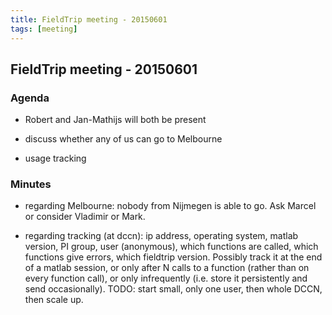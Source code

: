 ```yaml
---
title: FieldTrip meeting - 20150601
tags: [meeting]
---
```


## FieldTrip meeting - 20150601

### Agenda

*  Robert and Jan-Mathijs will both be present

*  discuss whether any of us can go to Melbourne

*  usage tracking

### Minutes

*  regarding Melbourne: nobody from Nijmegen is able to go. Ask Marcel or consider Vladimir or Mark.

*  regarding tracking (at dccn): ip address, operating system, matlab version, PI group, user (anonymous), which functions are called, which functions give errors, which fieldtrip version. Possibly track it at the end of a matlab session, or only after N calls to a function (rather than on every function call), or only infrequently (i.e. store it persistently and send occasionally). TODO: start small, only one user, then whole DCCN, then scale up. 

